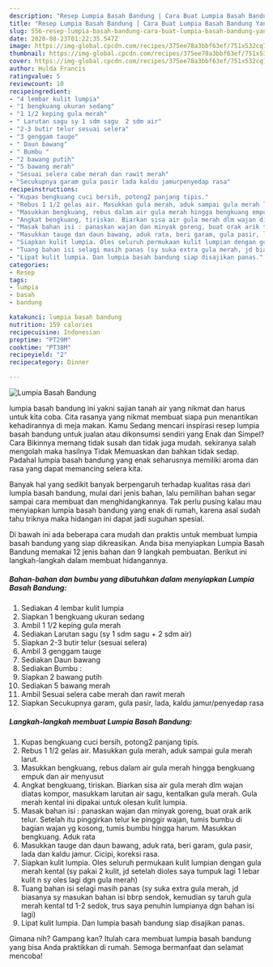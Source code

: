 ```yaml
---
description: "Resep Lumpia Basah Bandung | Cara Buat Lumpia Basah Bandung Yang Enak dan Simpel"
title: "Resep Lumpia Basah Bandung | Cara Buat Lumpia Basah Bandung Yang Enak dan Simpel"
slug: 556-resep-lumpia-basah-bandung-cara-buat-lumpia-basah-bandung-yang-enak-dan-simpel
date: 2020-08-23T01:22:35.547Z
image: https://img-global.cpcdn.com/recipes/375ee78a3bbf63ef/751x532cq70/lumpia-basah-bandung-foto-resep-utama.jpg
thumbnail: https://img-global.cpcdn.com/recipes/375ee78a3bbf63ef/751x532cq70/lumpia-basah-bandung-foto-resep-utama.jpg
cover: https://img-global.cpcdn.com/recipes/375ee78a3bbf63ef/751x532cq70/lumpia-basah-bandung-foto-resep-utama.jpg
author: Hulda Francis
ratingvalue: 5
reviewcount: 10
recipeingredient:
- "4 lembar kulit lumpia"
- "1 bengkuang ukuran sedang"
- "1 1/2 keping gula merah"
- " Larutan sagu sy 1 sdm sagu  2 sdm air"
- "2-3 butir telur sesuai selera"
- "3 genggam tauge"
- " Daun bawang"
- " Bumbu "
- "2 bawang putih"
- "5 bawang merah"
- "Sesuai selera cabe merah dan rawit merah"
- "Secukupnya garam gula pasir lada kaldu jamurpenyedap rasa"
recipeinstructions:
- "Kupas bengkuang cuci bersih, potong2 panjang tipis."
- "Rebus 1 1/2 gelas air. Masukkan gula merah, aduk sampai gula merah larut."
- "Masukkan bengkuang, rebus dalam air gula merah hingga bengkuang empuk dan air menyusut"
- "Angkat bengkuang, tiriskan. Biarkan sisa air gula merah dlm wajan diatas kompor, masukkam larutan air sagu, kentalkan gula merah. Gula merah kental ini dipakai untuk olesan kulit lumpia."
- "Masak bahan isi : panaskan wajan dan minyak goreng, buat orak arik telur. Setelah itu pinggirkan telur ke pinggir wajan, tumis bumbu di bagian wajan yg kosong, tumis bumbu hingga harum. Masukkan bengkuang. Aduk rata"
- "Masukkan tauge dan daun bawang, aduk rata, beri garam, gula pasir, lada dan kaldu jamur. Cicipi, koreksi rasa."
- "Siapkan kulit lumpia. Oles seluruh permukaan kulit lumpian dengan gula merah kental (sy pakai 2 kulit, jd setelah dioles saya tumpuk lagi 1 lebar kulit n sy oles lagi dgn gula merah)"
- "Tuang bahan isi selagi masih panas (sy suka extra gula merah, jd biasanya sy masukan bahan isi bbrp sendok, kemudian sy taruh gula merah kental td 1-2 sedok, trus saya penuhin lumpianya dgn bahan isi lagi)"
- "Lipat kulit lumpia. Dan lumpia basah bandung siap disajikan panas."
categories:
- Resep
tags:
- lumpia
- basah
- bandung

katakunci: lumpia basah bandung 
nutrition: 159 calories
recipecuisine: Indonesian
preptime: "PT29M"
cooktime: "PT38M"
recipeyield: "2"
recipecategory: Dinner

---
```



![Lumpia Basah Bandung](https://img-global.cpcdn.com/recipes/375ee78a3bbf63ef/751x532cq70/lumpia-basah-bandung-foto-resep-utama.jpg)


lumpia basah bandung ini yakni sajian tanah air yang nikmat dan harus untuk kita coba. Cita rasanya yang nikmat membuat siapa pun menantikan kehadirannya di meja makan.
Kamu Sedang mencari inspirasi resep lumpia basah bandung untuk jualan atau dikonsumsi sendiri yang Enak dan Simpel? Cara Bikinnya memang tidak susah dan tidak juga mudah. sekiranya salah mengolah maka hasilnya Tidak Memuaskan dan bahkan tidak sedap. Padahal lumpia basah bandung yang enak seharusnya memiliki aroma dan rasa yang dapat memancing selera kita.



Banyak hal yang sedikit banyak berpengaruh terhadap kualitas rasa dari lumpia basah bandung, mulai dari jenis bahan, lalu pemilihan bahan segar sampai cara membuat dan menghidangkannya. Tak perlu pusing kalau mau menyiapkan lumpia basah bandung yang enak di rumah, karena asal sudah tahu triknya maka hidangan ini dapat jadi suguhan spesial.


Di bawah ini ada beberapa cara mudah dan praktis untuk membuat lumpia basah bandung yang siap dikreasikan. Anda bisa menyiapkan Lumpia Basah Bandung memakai 12 jenis bahan dan 9 langkah pembuatan. Berikut ini langkah-langkah dalam membuat hidangannya.

<!--inarticleads1-->

##### Bahan-bahan dan bumbu yang dibutuhkan dalam menyiapkan Lumpia Basah Bandung:

1. Sediakan 4 lembar kulit lumpia
1. Siapkan 1 bengkuang ukuran sedang
1. Ambil 1 1/2 keping gula merah
1. Sediakan  Larutan sagu (sy 1 sdm sagu + 2 sdm air)
1. Siapkan 2-3 butir telur (sesuai selera)
1. Ambil 3 genggam tauge
1. Sediakan  Daun bawang
1. Sediakan  Bumbu :
1. Siapkan 2 bawang putih
1. Sediakan 5 bawang merah
1. Ambil Sesuai selera cabe merah dan rawit merah
1. Siapkan Secukupnya garam, gula pasir, lada, kaldu jamur/penyedap rasa




<!--inarticleads2-->

##### Langkah-langkah membuat Lumpia Basah Bandung:

1. Kupas bengkuang cuci bersih, potong2 panjang tipis.
1. Rebus 1 1/2 gelas air. Masukkan gula merah, aduk sampai gula merah larut.
1. Masukkan bengkuang, rebus dalam air gula merah hingga bengkuang empuk dan air menyusut
1. Angkat bengkuang, tiriskan. Biarkan sisa air gula merah dlm wajan diatas kompor, masukkam larutan air sagu, kentalkan gula merah. Gula merah kental ini dipakai untuk olesan kulit lumpia.
1. Masak bahan isi : panaskan wajan dan minyak goreng, buat orak arik telur. Setelah itu pinggirkan telur ke pinggir wajan, tumis bumbu di bagian wajan yg kosong, tumis bumbu hingga harum. Masukkan bengkuang. Aduk rata
1. Masukkan tauge dan daun bawang, aduk rata, beri garam, gula pasir, lada dan kaldu jamur. Cicipi, koreksi rasa.
1. Siapkan kulit lumpia. Oles seluruh permukaan kulit lumpian dengan gula merah kental (sy pakai 2 kulit, jd setelah dioles saya tumpuk lagi 1 lebar kulit n sy oles lagi dgn gula merah)
1. Tuang bahan isi selagi masih panas (sy suka extra gula merah, jd biasanya sy masukan bahan isi bbrp sendok, kemudian sy taruh gula merah kental td 1-2 sedok, trus saya penuhin lumpianya dgn bahan isi lagi)
1. Lipat kulit lumpia. Dan lumpia basah bandung siap disajikan panas.




Gimana nih? Gampang kan? Itulah cara membuat lumpia basah bandung yang bisa Anda praktikkan di rumah. Semoga bermanfaat dan selamat mencoba!

